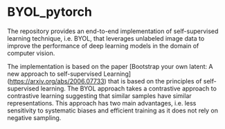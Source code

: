 # BYOL_pytorch
The repository provides an end-to-end implementation of self-supervised learning technique, i.e. BYOL, that leverages unlabeled image data to improve the performance of deep learning models in the domain of computer vision.

The implementation is based on the paper [Bootstrap your own latent: A new approach to self-supervised Learning] (https://arxiv.org/abs/2006.07733) that is based on the principles of self-supervised learning. The BYOL approach takes a contrastive approach to contrastive learning suggesting that similar samples have similar representations. This approach has two main advantages, i.e. less sensitivity to systematic biases and efficient training as it does not rely on negative sampling.
